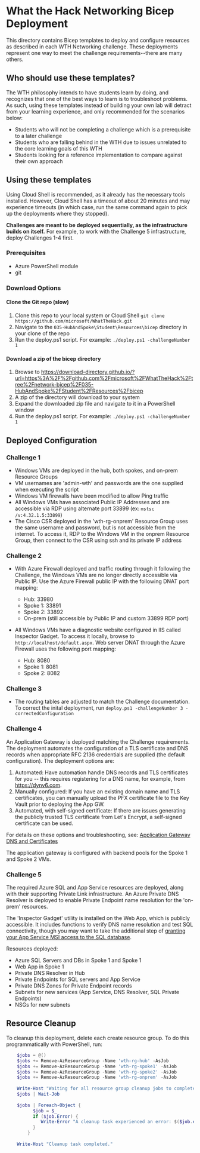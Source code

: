# What the Hack Networking Bicep Deployment

This directory contains Bicep templates to deploy and configure resources as described in each WTH Networking challenge. These deployments represent one way to meet the challenge requirements--there are many others.

## Who should use these templates?

The WTH philosophy intends to have students learn by doing, and recognizes that one of the best ways to learn is to troubleshoot problems. As such, using these templates instead of building your own lab will detract from your learning experience, and only recommended for the scenarios below: 

- Students who will not be completing a challenge which is a prerequisite to a later challenge
- Students who are falling behind in the WTH due to issues unrelated to the core learning goals of this WTH
- Students looking for a reference implementation to compare against their own approach

## Using these templates

Using Cloud Shell is recommended, as it already has the necessary tools installed. However, Cloud Shell has a timeout of about 20 minutes and may experience timeouts (in which case, run the same command again to pick up the deployments where they stopped).

**Challenges are meant to be deployed sequentially, as the infrastructure builds on itself.** For example, to work with the Challenge 5 infrastructure, deploy Challenges 1-4 first. 

### Prerequisites

- Azure PowerShell module
- git

### Download Options

#### Clone the Git repo (slow)

1. Clone this repo to your local system or Cloud Shell
   `git clone https://github.com/microsoft/WhatTheHack.git`
1. Navigate to the `035-HubAndSpoke\Student\Resources\bicep` directory in your clone of the repo
1. Run the deploy.ps1 script. For example:
   `./deploy.ps1 -challengeNumber 1`

#### Download a zip of the bicep directory

1. Browse to https://download-directory.github.io/?url=https%3A%2F%2Fgithub.com%2Fmicrosoft%2FWhatTheHack%2Ftree%2Fnetwork-bicep%2F035-HubAndSpoke%2FStudent%2FResources%2Fbicep
1. A zip of the directory will download to your system
1. Expand the downloaded zip file and navigate to it in a PowerShell window
1. Run the deploy.ps1 script. For example:
   `./deploy.ps1 -challengeNumber 1`

## Deployed Configuration

### Challenge 1

- Windows VMs are deployed in the hub, both spokes, and on-prem Resource Groups
- VM usernames are 'admin-wth' and passwords are the one supplied when executing the script
- Windows VM firewalls have been modified to allow Ping traffic
- All Windows VMs have associated Public IP Addresses and are accessible via RDP using alternate port 33899 (ex: `mstsc /v:4.32.1.5:33899`)
- The Cisco CSR deployed in the 'wth-rg-onprem' Resource Group uses the same username and password, but is not accessible from the internet. To access it, RDP to the Windows VM in the onprem Resource Group, then connect to the CSR using ssh and its private IP address

### Challenge 2

- With Azure Firewall deployed and traffic routing through it following the Challenge, the Windows VMs are no longer directly accessible via Public IP. Use the Azure Firewall public IP with the following DNAT port mapping:
  - Hub: 33980
  - Spoke 1: 33891
  - Spoke 2: 33892
  - On-prem (still accessible by Public IP and custom 33899 RDP port)

- All Windows VMs have a diagnostic website configured in IIS called Inspector Gadget. To access it locally, browse to `http://localhost/default.aspx`. Web server DNAT through the Azure Firewall uses the following port mapping:

  - Hub: 8080
  - Spoke 1: 8081
  - Spoke 2: 8082

### Challenge 3

- The routing tables are adjusted to match the Challenge documentation. To correct the inital deployment, run `deploy.ps1 -challengeNumber 3 -correctedConfiguration`

### Challenge 4

An Application Gateway is deployed matching the Challenge requirements. The deployment automates the configuration of a TLS certificate and DNS records when appropriate RFC 2136 credentials are supplied (the default configuration). The deployment options are:

1. Automated: Have automation handle DNS records and TLS certificates for you -- this requires registering for a DNS name, for example, from https://dynv6.com.
1. Manually configured: If you have an existing domain name and TLS certificates, you can manually upload the PFX certificate file to the Key Vault prior to deploying the App GW. 
1. Automated, with self-signed certificate: If there are issues generating the publicly trusted TLS certificate from Let's Encrypt, a self-signed certificate can be used. 

For details on these options and troubleshooting, see: [Application Gateway DNS and Certificates](./appGWCertificateProcess.md)

The application gateway is configured with backend pools for the Spoke 1 and Spoke 2 VMs.

### Challenge 5

The required Azure SQL and App Service resources are deployed, along with their supporting Private Link infrastructure. An Azure Private DNS Resolver is deployed to enable Private Endpoint name resolution for the 'on-prem' resources.

The 'Inspector Gadget' utility is installed on the Web App, which is publicly accessible. It includes functions to verify DNS name resolution and test SQL connectivity, though you may want to take the additional step of [granting your App Service MSI access to the SQL database](https://learn.microsoft.com/azure/active-directory/managed-identities-azure-resources/tutorial-windows-vm-access-sql).

Resources deployed:

- Azure SQL Servers and DBs in Spoke 1 and Spoke 1
- Web App in Spoke 1
- Private DNS Resolver in Hub
- Private Endpoints for SQL servers and App Service
- Private DNS Zones for Private Endpoint records
- Subnets for new services (App Service, DNS Resolver, SQL Private Endpoints)
- NSGs for new subnets

## Resource Cleanup

To cleanup this deployment, delete each create resource group. To do this programmatically with PowerShell, run:

```powershell
    $jobs = @()
    $jobs += Remove-AzResourceGroup -Name 'wth-rg-hub' -AsJob
    $jobs += Remove-AzResourceGroup -Name 'wth-rg-spoke1' -AsJob
    $jobs += Remove-AzResourceGroup -Name 'wth-rg-spoke2' -AsJob
    $jobs += Remove-AzResourceGroup -Name 'wth-rg-onprem' -AsJob
    
    Write-Host "Waiting for all resource group cleanup jobs to complete..."
    $jobs | Wait-Job
    
    $jobs | Foreach-Object {
          $job = $_
          If ($job.Error) {
             Write-Error "A cleanup task experienced an error: $($job.error)"
          }
        }
    
    Write-Host "Cleanup task completed."
```
